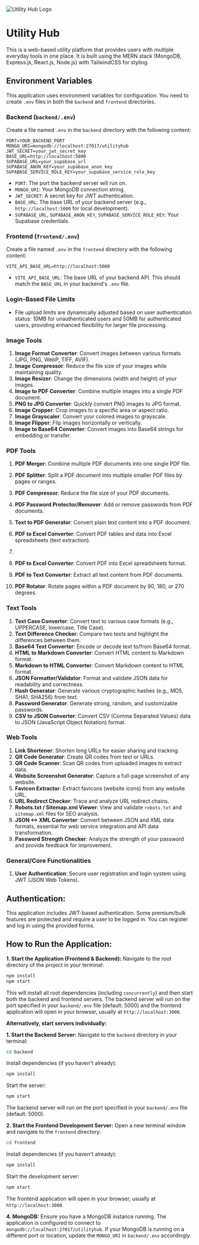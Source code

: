 ![Utility Hub Logo](frontend/public/logo.png)

# Utility Hub

This is a web-based utility platform that provides users with multiple everyday tools in one place. It is built using the MERN stack (MongoDB, Express.js, React.js, Node.js) with TailwindCSS for styling.

## Environment Variables

This application uses environment variables for configuration. You need to create `.env` files in both the `backend` and `frontend` directories.

### Backend (`backend/.env`)

Create a file named `.env` in the `backend` directory with the following content:

```
PORT=YOUR_BACKEND_PORT
MONGO_URI=mongodb://localhost:27017/utilityhub
JWT_SECRET=your_jwt_secret_key
BASE_URL=http://localhost:5000
SUPABASE_URL=your_supabase_url
SUPABASE_ANON_KEY=your_supabase_anon_key
SUPABASE_SERVICE_ROLE_KEY=your_supabase_service_role_key
```

- `PORT`: The port the backend server will run on.
- `MONGO_URI`: Your MongoDB connection string.
- `JWT_SECRET`: A secret key for JWT authentication.
- `BASE_URL`: The base URL of your backend server (e.g., `http://localhost:5000` for local development).
- `SUPABASE_URL`, `SUPABASE_ANON_KEY`, `SUPABASE_SERVICE_ROLE_KEY`: Your Supabase credentials.

### Frontend (`frontend/.env`)

Create a file named `.env` in the `frontend` directory with the following content:

```
VITE_API_BASE_URL=http://localhost:5000
```

- `VITE_API_BASE_URL`: The base URL of your backend API. This should match the `BASE_URL` in your backend's `.env` file.

### Login-Based File Limits
*   File upload limits are dynamically adjusted based on user authentication status: 10MB for unauthenticated users and 50MB for authenticated users, providing enhanced flexibility for larger file processing.

### Image Tools
1.  **Image Format Converter**: Convert images between various formats (JPG, PNG, WebP, TIFF, AVIF).
2.  **Image Compressor**: Reduce the file size of your images while maintaining quality.
3.  **Image Resizer**: Change the dimensions (width and height) of your images.
4.  **Image to PDF Converter**: Combine multiple images into a single PDF document.
5.  **PNG to JPG Converter**: Quickly convert PNG images to JPG format.
6.  **Image Cropper**: Crop images to a specific area or aspect ratio.
7.  **Image Grayscaler**: Convert your colored images to grayscale.
8.  **Image Flipper**: Flip images horizontally or vertically.
9.  **Image to Base64 Converter**: Convert images into Base64 strings for embedding or transfer.

### PDF Tools
1.  **PDF Merger**: Combine multiple PDF documents into one single PDF file.
2.  **PDF Splitter**: Split a PDF document into multiple smaller PDF files by pages or ranges.
3.  **PDF Compressor**: Reduce the file size of your PDF documents.
4.  **PDF Password Protector/Remover**: Add or remove passwords from PDF documents.

4.  **Text to PDF Generator**: Convert plain text content into a PDF document.
5.  **PDF to Excel Converter**: Convert PDF tables and data into Excel spreadsheets (text extraction).
6.
7.  **PDF to Excel Converter**: Convert PDF into Excel spreadsheets format.
8.  **PDF to Text Converter**: Extract all text content from PDF documents.
9. **PDF Rotator**: Rotate pages within a PDF document by 90, 180, or 270 degrees.

### Text Tools
1.  **Text Case Converter**: Convert text to various case formats (e.g., UPPERCASE, lowercase, Title Case).
2.  **Text Difference Checker**: Compare two texts and highlight the differences between them.
3.  **Base64 Text Converter**: Encode or decode text to/from Base64 format.
4.  **HTML to Markdown Converter**: Convert HTML content to Markdown format.
5.  **Markdown to HTML Converter**: Convert Markdown content to HTML format.
6.  **JSON Formatter/Validator**: Format and validate JSON data for readability and correctness.
7.  **Hash Generator**: Generate various cryptographic hashes (e.g., MD5, SHA1, SHA256) from text.
8.  **Password Generator**: Generate strong, random, and customizable passwords.
9.  **CSV to JSON Converter**: Convert CSV (Comma Separated Values) data to JSON (JavaScript Object Notation) format.

### Web Tools
1.  **Link Shortener**: Shorten long URLs for easier sharing and tracking.
2.  **QR Code Generator**: Create QR codes from text or URLs.
3.  **QR Code Scanner**: Scan QR codes from uploaded images to extract data.
4.  **Website Screenshot Generator**: Capture a full-page screenshot of any website.
5.  **Favicon Extractor**: Extract favicons (website icons) from any website URL.
6.  **URL Redirect Checker**: Trace and analyze URL redirect chains.
7.  **Robots.txt / Sitemap.xml Viewer**: View and validate `robots.txt` and `sitemap.xml` files for SEO analysis.
8.  **JSON <-> XML Converter**: Convert between JSON and XML data formats, essential for web service integration and API data transformation.
9.  **Password Strength Checker**: Analyze the strength of your password and provide feedback for improvement.

### General/Core Functionalities
1.  **User Authentication**: Secure user registration and login system using JWT (JSON Web Tokens).

## Authentication:

This application includes JWT-based authentication. Some premium/bulk features are protected and require a user to be logged in. You can register and log in using the provided forms.

## How to Run the Application:

**1. Start the Application (Frontend & Backend):**
   Navigate to the root directory of the project in your terminal:
   ```bash
   npm install
   npm start
   ```
   This will install all root dependencies (including `concurrently`) and then start both the backend and frontend servers. The backend server will run on the port specified in your `backend/.env` file (default: 5000) and the frontend application will open in your browser, usually at `http://localhost:3000`.

**Alternatively, start servers individually:**

**1. Start the Backend Server:**
   Navigate to the `backend` directory in your terminal:
   ```bash
   cd backend
   ```
   Install dependencies (if you haven't already):
   ```bash
   npm install
   ```
   Start the server:
   ```bash
   npm start
   ```
   The backend server will run on the port specified in your `backend/.env` file (default: 5000).

**2. Start the Frontend Development Server:**
   Open a new terminal window and navigate to the `frontend` directory:
   ```bash
   cd frontend
   ```
   Install dependencies (if you haven't already):
   ```bash
   npm install
   ```
   Start the development server:
   ```bash
   npm start
   ```
   The frontend application will open in your browser, usually at `http://localhost:3000`.



**4. MongoDB:**
   Ensure you have a MongoDB instance running. The application is configured to connect to `mongodb://localhost:27017/utilityhub`. If your MongoDB is running on a different port or location, update the `MONGO_URI` in `backend/.env` accordingly.
